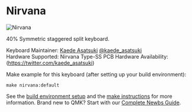 Nirvana
===

![Nirvana](./)

40% Symmetric staggered split keyboard.

Keyboard Maintainer: [Kaede Asatsuki](https://github.com/KaedeAsatsuki/) [@kaede_asatsuki](https://twitter.com/kaede_asatsuki)  
Hardware Supported: Nirvana Type-SS PCB
Hardware Availability: (https://twitter.com/kaede_asatsuki)

Make example for this keyboard (after setting up your build environment):

    make nirvana:default


See the [build environment setup](https://docs.qmk.fm/#/getting_started_build_tools) and the [make instructions](https://docs.qmk.fm/#/getting_started_make_guide) for more information. Brand new to QMK? Start with our [Complete Newbs Guide](https://docs.qmk.fm/#/newbs).
